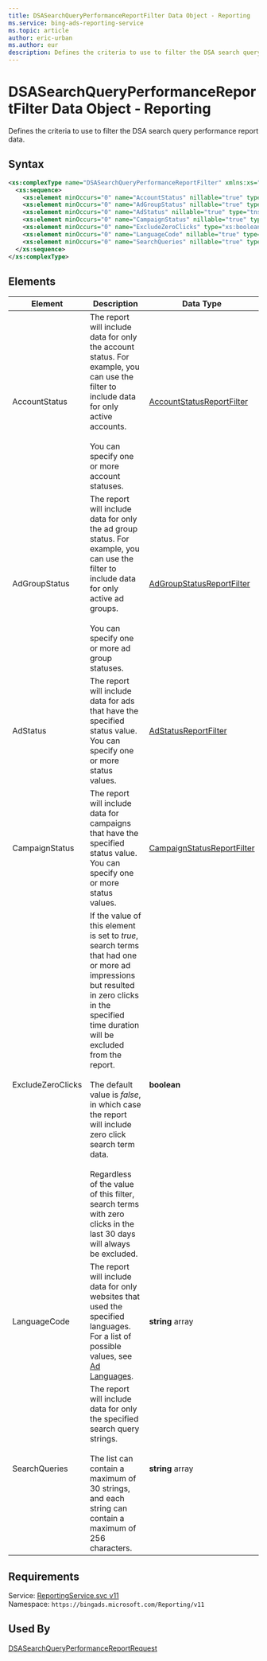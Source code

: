 ```yaml
---
title: DSASearchQueryPerformanceReportFilter Data Object - Reporting
ms.service: bing-ads-reporting-service
ms.topic: article
author: eric-urban
ms.author: eur
description: Defines the criteria to use to filter the DSA search query performance report data.
---
```

# DSASearchQueryPerformanceReportFilter Data Object - Reporting
Defines the criteria to use to filter the DSA search query performance report data.

## Syntax
```xml
<xs:complexType name="DSASearchQueryPerformanceReportFilter" xmlns:xs="http://www.w3.org/2001/XMLSchema">
  <xs:sequence>
    <xs:element minOccurs="0" name="AccountStatus" nillable="true" type="tns:AccountStatusReportFilter" />
    <xs:element minOccurs="0" name="AdGroupStatus" nillable="true" type="tns:AdGroupStatusReportFilter" />
    <xs:element minOccurs="0" name="AdStatus" nillable="true" type="tns:AdStatusReportFilter" />
    <xs:element minOccurs="0" name="CampaignStatus" nillable="true" type="tns:CampaignStatusReportFilter" />
    <xs:element minOccurs="0" name="ExcludeZeroClicks" type="xs:boolean" />
    <xs:element minOccurs="0" name="LanguageCode" nillable="true" type="q31:ArrayOfstring" xmlns:q31="http://schemas.microsoft.com/2003/10/Serialization/Arrays" />
    <xs:element minOccurs="0" name="SearchQueries" nillable="true" type="q32:ArrayOfstring" xmlns:q32="http://schemas.microsoft.com/2003/10/Serialization/Arrays" />
  </xs:sequence>
</xs:complexType>
```

## <a name="elements"></a>Elements

|Element|Description|Data Type|
|-----------|---------------|-------------|
|<a name="accountstatus"></a>AccountStatus|The report will include data for only the account status. For example, you can use the filter to include data for only active accounts.<br /><br />You can specify one or more account statuses.|[AccountStatusReportFilter](accountstatusreportfilter.md)|
|<a name="adgroupstatus"></a>AdGroupStatus|The report will include data for only the ad group status. For example, you can use the filter to include data for only active ad groups.<br /><br />You can specify one or more ad group statuses.|[AdGroupStatusReportFilter](adgroupstatusreportfilter.md)|
|<a name="adstatus"></a>AdStatus|The report will include data for ads that have the specified status value. You can specify one or more status values.|[AdStatusReportFilter](adstatusreportfilter.md)|
|<a name="campaignstatus"></a>CampaignStatus|The report will include data for campaigns that have the specified status value. You can specify one or more status values.|[CampaignStatusReportFilter](campaignstatusreportfilter.md)|
|<a name="excludezeroclicks"></a>ExcludeZeroClicks|If the value of this element is set to *true*, search terms that had one or more ad impressions but resulted in zero clicks in the specified time duration will be excluded from the report.<br /><br />The default value is *false*, in which case the report will include zero click search term data.<br /><br /> Regardless of the value of this filter, search terms with zero clicks in the last 30 days will always be excluded.|**boolean**|
|<a name="languagecode"></a>LanguageCode|The report will include data for only websites that used the specified languages. For a list of possible values, see [Ad Languages](~/guides/ad-languages.md).|**string** array|
|<a name="searchqueries"></a>SearchQueries|The report will include data for only the specified search query strings.<br /><br />The list can contain a maximum of 30 strings, and each string can contain a maximum of 256 characters.|**string** array|

## Requirements
Service: [ReportingService.svc v11](https://reporting.api.bingads.microsoft.com/Api/Advertiser/Reporting/v11/ReportingService.svc)  
Namespace: ```https://bingads.microsoft.com/Reporting/v11```  

## Used By
[DSASearchQueryPerformanceReportRequest](dsasearchqueryperformancereportrequest.md)  
